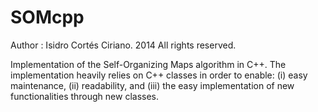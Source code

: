 SOMcpp
======

Author : Isidro Cortés Ciriano. 2014
All rights reserved.

Implementation of the Self-Organizing Maps algorithm in C++.
The implementation heavily relies on C++ classes in order to enable:
(i) easy maintenance,
(ii) readability, and
(iii) the easy implementation of new functionalities through new classes.

